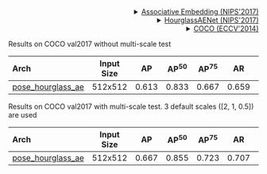 <!-- [ALGORITHM] -->

<details>
<summary align="right"><a href="https://arxiv.org/abs/1611.05424">Associative Embedding (NIPS'2017)</a></summary>

```bibtex
@inproceedings{newell2017associative,
  title={Associative embedding: End-to-end learning for joint detection and grouping},
  author={Newell, Alejandro and Huang, Zhiao and Deng, Jia},
  booktitle={Advances in neural information processing systems},
  pages={2277--2287},
  year={2017}
}
```

</details>

<!-- [BACKBONE] -->

<details>
<summary align="right"><a href="https://arxiv.org/abs/1611.05424">HourglassAENet (NIPS'2017)</a></summary>

```bibtex
@inproceedings{newell2017associative,
  title={Associative embedding: End-to-end learning for joint detection and grouping},
  author={Newell, Alejandro and Huang, Zhiao and Deng, Jia},
  booktitle={Advances in neural information processing systems},
  pages={2277--2287},
  year={2017}
}
```

</details>

<!-- [DATASET] -->

<details>
<summary align="right"><a href="https://link.springer.com/chapter/10.1007/978-3-319-10602-1_48">COCO (ECCV'2014)</a></summary>

```bibtex
@inproceedings{lin2014microsoft,
  title={Microsoft coco: Common objects in context},
  author={Lin, Tsung-Yi and Maire, Michael and Belongie, Serge and Hays, James and Perona, Pietro and Ramanan, Deva and Doll{\'a}r, Piotr and Zitnick, C Lawrence},
  booktitle={European conference on computer vision},
  pages={740--755},
  year={2014},
  organization={Springer}
}
```

</details>

Results on COCO val2017 without multi-scale test

| Arch | Input Size | AP | AP<sup>50</sup> | AP<sup>75</sup> | AR | AR<sup>50</sup> | ckpt | log |
| :----------------- | :-----------: | :------: | :------: | :------: | :------: | :------: |:------: |:------: |
| [pose_hourglass_ae](/configs/body/2d_kpt_sview_rgb_img/associative_embedding/coco/hourglass_ae_coco_512x512.py)  | 512x512 | 0.613 | 0.833 | 0.667 | 0.659 | 0.850 | [ckpt](https://download.openmmlab.com/mmpose/face/hourglass_ae/hourglass_ae_coco_512x512-90af499f_20210920.pth) | [log](https://download.openmmlab.com/mmpose/face/hourglass_ae/hourglass_ae_coco_512x512_20210920.log.json) |

Results on COCO val2017 with multi-scale test. 3 default scales (\[2, 1, 0.5\]) are used

| Arch | Input Size | AP | AP<sup>50</sup> | AP<sup>75</sup> | AR | AR<sup>50</sup> | ckpt | log |
| :----------------- | :-----------: | :------: | :------: | :------: | :------: | :------: |:------: |:------: |
| [pose_hourglass_ae](/configs/body/2d_kpt_sview_rgb_img/associative_embedding/coco/hourglass_ae_coco_512x512.py)  | 512x512 | 0.667 | 0.855 | 0.723 | 0.707 | 0.877 | [ckpt](https://download.openmmlab.com/mmpose/face/hourglass_ae/hourglass_ae_coco_512x512-90af499f_20210920.pth) | [log](https://download.openmmlab.com/mmpose/face/hourglass_ae/hourglass_ae_coco_512x512_20210920.log.json) |
